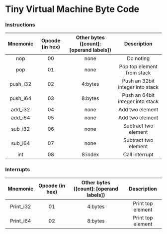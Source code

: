 # Tiny Virtual Machine Byte Code

### Instructions
| Mnemonic | Opcode (in hex) | Other bytes ([count]: [operand labels]) | Description |
|:--------:|:---------------:|:---------------------------------------:|:-----------:|
|nop|00|none|Do noting|
|pop|01|none|Pop top element from stack|
|push_i32|02|4:bytes|Push an 32bit integer into stack|
|push_i64|03|8:bytes|Push an 64bit integer into stack|
|add_i32|04|none|Add two element|
|add_i64|05|none|Add two element|
|sub_i32|06|none|Subtract two element|
|sub_i64|07|none|Subtract two element|
|int|08|8:index|Call interrupt|

### Interrupts
| Mnemonic | Opcode (in hex) | Other bytes ([count]: [operand labels]) | Description |
|:--------:|:---------------:|:---------------------------------------:|:-----------:|
|Print_i32|01|4:bytes|Print top element|
|Print_i64|02|8:bytes|Print top element|